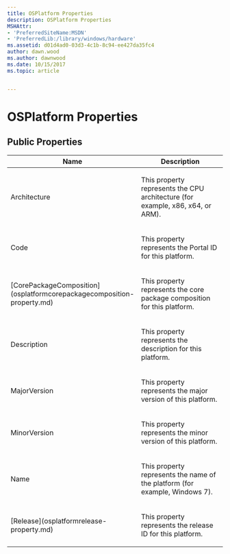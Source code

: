 ```yaml
---
title: OSPlatform Properties
description: OSPlatform Properties
MSHAttr:
- 'PreferredSiteName:MSDN'
- 'PreferredLib:/library/windows/hardware'
ms.assetid: d01d4ad0-03d3-4c1b-8c94-ee427da35fc4
author: dawn.wood
ms.author: dawnwood
ms.date: 10/15/2017
ms.topic: article


---
```


# OSPlatform Properties


## <span id="Public_Properties"></span><span id="public_properties"></span><span id="PUBLIC_PROPERTIES"></span>Public Properties


<table>
<colgroup>
<col width="50%" />
<col width="50%" />
</colgroup>
<thead>
<tr class="header">
<th>Name</th>
<th>Description</th>
</tr>
</thead>
<tbody>
<tr class="odd">
<td><p>Architecture</p></td>
<td><p>This property represents the CPU architecture (for example, x86, x64, or ARM).</p></td>
</tr>
<tr class="even">
<td><p>Code</p></td>
<td><p>This property represents the Portal ID for this platform.</p></td>
</tr>
<tr class="odd">
<td><p>[CorePackageComposition](osplatformcorepackagecomposition-property.md)</p></td>
<td><p>This property represents the core package composition for this platform.</p></td>
</tr>
<tr class="even">
<td><p>Description</p></td>
<td><p>This property represents the description for this platform.</p></td>
</tr>
<tr class="odd">
<td><p>MajorVersion</p></td>
<td><p>This property represents the major version of this platform.</p></td>
</tr>
<tr class="even">
<td><p>MinorVersion</p></td>
<td><p>This property represents the minor version of this platform.</p></td>
</tr>
<tr class="odd">
<td><p>Name</p></td>
<td><p>This property represents the name of the platform (for example, Windows 7).</p></td>
</tr>
<tr class="even">
<td><p>[Release](osplatformrelease-property.md)</p></td>
<td><p>This property represents the release ID for this platform.</p></td>
</tr>
</tbody>
</table>

 

 

 






